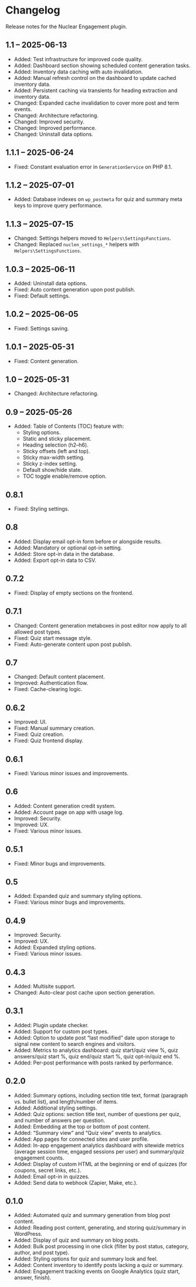 # Changelog

Release notes for the Nuclear Engagement plugin.

## 1.1 – 2025-06-13
- Added: Test infrastructure for improved code quality.
- Added: Dashboard section showing scheduled content generation tasks.
- Added: Inventory data caching with auto invalidation.
- Added: Manual refresh control on the dashboard to update cached inventory data.
- Added: Persistent caching via transients for heading extraction and inventory data.
- Changed: Expanded cache invalidation to cover more post and term events.
- Changed: Architecture refactoring.
- Changed: Improved security.
- Changed: Improved performance.
- Changed: Uninstall data options.

## 1.1.1 – 2025-06-24
- Fixed: Constant evaluation error in `GenerationService` on PHP 8.1.

## 1.1.2 – 2025-07-01
- Added: Database indexes on `wp_postmeta` for quiz and summary meta keys to improve query performance.

## 1.1.3 – 2025-07-15
- Changed: Settings helpers moved to `Helpers\SettingsFunctions`.
- Changed: Replaced `nuclen_settings_*` helpers with `Helpers\SettingsFunctions`.

## 1.0.3 – 2025-06-11
- Added: Uninstall data options.
- Fixed: Auto content generation upon post publish.
- Fixed: Default settings.

## 1.0.2 – 2025-06-05
- Fixed: Settings saving.

## 1.0.1 – 2025-05-31
- Fixed: Content generation.

## 1.0 – 2025-05-31
- Changed: Architecture refactoring.

## 0.9 – 2025-05-26
- Added: Table of Contents (TOC) feature with:
  - Styling options.
  - Static and sticky placement.
  - Heading selection (h2–h6).
  - Sticky offsets (left and top).
  - Sticky max-width setting.
  - Sticky z-index setting.
  - Default show/hide state.
  - TOC toggle enable/remove option.

## 0.8.1
- Fixed: Styling settings.

## 0.8
- Added: Display email opt-in form before or alongside results.
- Added: Mandatory or optional opt-in setting.
- Added: Store opt-in data in the database.
- Added: Export opt-in data to CSV.

## 0.7.2
- Fixed: Display of empty sections on the frontend.

## 0.7.1
- Changed: Content generation metaboxes in post editor now apply to all allowed post types.
- Fixed: Quiz start message style.
- Fixed: Auto-generate content upon post publish.

## 0.7
- Changed: Default content placement.
- Improved: Authentication flow.
- Fixed: Cache-clearing logic.

## 0.6.2
- Improved: UI.
- Fixed: Manual summary creation.
- Fixed: Quiz creation.
- Fixed: Quiz frontend display.

## 0.6.1
- Fixed: Various minor issues and improvements.

## 0.6
- Added: Content generation credit system.
- Added: Account page on app with usage log.
- Improved: Security.
- Improved: UX.
- Fixed: Various minor issues.

## 0.5.1
- Fixed: Minor bugs and improvements.

## 0.5
- Added: Expanded quiz and summary styling options.
- Fixed: Various minor bugs and improvements.

## 0.4.9
- Improved: Security.
- Improved: UX.
- Added: Expanded styling options.
- Fixed: Various minor issues.

## 0.4.3
- Added: Multisite support.
- Changed: Auto-clear post cache upon section generation.

## 0.3.1
- Added: Plugin update checker.
- Added: Support for custom post types.
- Added: Option to update post “last modified” date upon storage to signal new content to search engines and visitors.
- Added: Metrics to analytics dashboard: quiz start/quiz view %, quiz answers/quiz start %, quiz end/quiz start %, quiz opt-in/quiz end %.
- Added: Per-post performance with posts ranked by performance.

## 0.2.0
- Added: Summary options, including section title text, format (paragraph vs. bullet list), and length/number of items.
- Added: Additional styling settings.
- Added: Quiz options: section title text, number of questions per quiz, and number of answers per question.
- Added: Embedding at the top or bottom of post content.
- Added: “Summary view” and “Quiz view” events to analytics.
- Added: App pages for connected sites and user profile.
- Added: In-app engagement analytics dashboard with sitewide metrics (average session time, engaged sessions per user) and summary/quiz engagement counts.
- Added: Display of custom HTML at the beginning or end of quizzes (for coupons, secret links, etc.).
- Added: Email opt-in in quizzes.
- Added: Send data to webhook (Zapier, Make, etc.).

## 0.1.0
- Added: Automated quiz and summary generation from blog post content.
- Added: Reading post content, generating, and storing quiz/summary in WordPress.
- Added: Display of quiz and summary on blog posts.
- Added: Bulk post processing in one click (filter by post status, category, author, and post type).
- Added: Styling options for quiz and summary look and feel.
- Added: Content inventory to identify posts lacking a quiz or summary.
- Added: Engagement tracking events on Google Analytics (quiz start, answer, finish).
